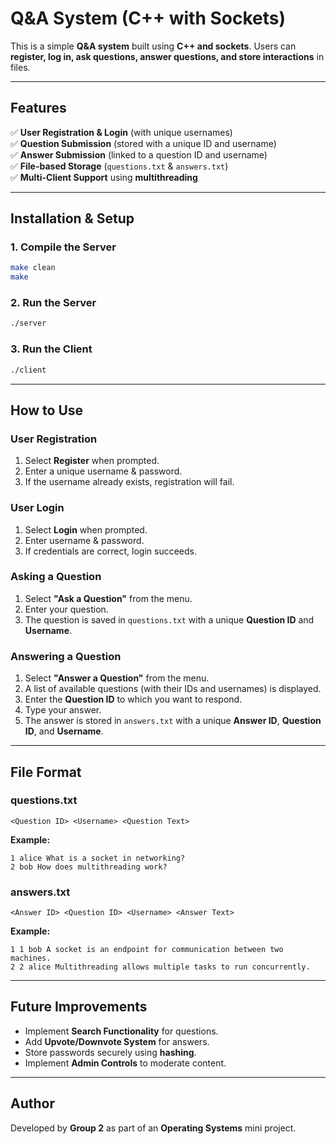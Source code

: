 # Q&A System (C++ with Sockets)

This is a simple **Q&A system** built using **C++ and sockets**. Users can **register, log in, ask questions, answer questions, and store interactions** in files.

---

## Features
✅ **User Registration & Login** (with unique usernames)  
✅ **Question Submission** (stored with a unique ID and username)  
✅ **Answer Submission** (linked to a question ID and username)  
✅ **File-based Storage** (`questions.txt` & `answers.txt`)  
✅ **Multi-Client Support** using **multithreading**

---

## Installation & Setup
### **1. Compile the Server**
```sh
make clean
make
```

### **2. Run the Server**
```sh
./server
```

### **3. Run the Client**
```sh
./client
```

---

## How to Use
### **User Registration**
1. Select **Register** when prompted.
2. Enter a unique username & password.
3. If the username already exists, registration will fail.

### **User Login**
1. Select **Login** when prompted.
2. Enter username & password.
3. If credentials are correct, login succeeds.

### **Asking a Question**
1. Select **"Ask a Question"** from the menu.
2. Enter your question.
3. The question is saved in `questions.txt` with a unique **Question ID** and **Username**.

### **Answering a Question**
1. Select **"Answer a Question"** from the menu.
2. A list of available questions (with their IDs and usernames) is displayed.
3. Enter the **Question ID** to which you want to respond.
4. Type your answer.
5. The answer is stored in `answers.txt` with a unique **Answer ID**, **Question ID**, and **Username**.

---

## File Format
### **questions.txt**
```
<Question ID> <Username> <Question Text>
```
**Example:**
```
1 alice What is a socket in networking?
2 bob How does multithreading work?
```

### **answers.txt**
```
<Answer ID> <Question ID> <Username> <Answer Text>
```
**Example:**
```
1 1 bob A socket is an endpoint for communication between two machines.
2 2 alice Multithreading allows multiple tasks to run concurrently.
```

---

## Future Improvements
- Implement **Search Functionality** for questions.
- Add **Upvote/Downvote System** for answers.
- Store passwords securely using **hashing**.
- Implement **Admin Controls** to moderate content.

---

## Author
Developed by **Group 2** as part of an **Operating Systems** mini project. 

